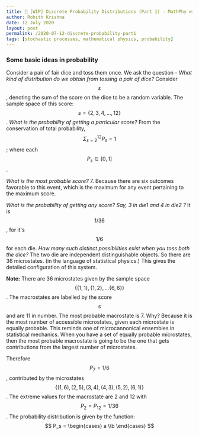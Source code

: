 ```yaml
---
title: 📑 [WIP] Discrete Probability Distributions (Part 1) - MathPhy with VBalki! 
author: Rohith Krishna
date: 12 July 2020
layout: post
permalink: /2020-07-12-discrete-probability-part1
tags: [stochastic processes, mathematical physics, probability]
---
```


### Some basic ideas in probability 

Consider a pair of fair dice and toss them once. We ask the question - *What kind of distribution do we obtain from tossing a pair of dice?* Consider $$s$$, denoting the sum of the score on the dice to be a random variable. The sample space of this score: $$s = \{2,3,4,…,12\}$$. *What is the probability of getting a particular score?* From the conservation of total probability, $$ \Sigma_{s=2}^{12} P_s = 1$$; where each $$P_s\in [0,1]$$.

*What is the most probable score?* 7. Because there are six outcomes favorable to this event, which is the  maximum for any event pertaining to the maximum score. 

*What is the probability of getting any score? Say, 3 in die1 and 4 in die2 ?* It is $$1/36$$, for it's $$1/6$$ for each die. *How many such distinct possibilities exist when you toss both the dice?*  The two die are independent distinguishable objects. So there are 36 microstates. (in the language of statistical physics.) This gives the detailed configuration of this system. 

**Note:** There are 36 microstates given by the sample space $$ \{\{1,1\}, \{1,2\},…\{6,6\}\}$$. The macrostates are labelled by the score $$s$$ and are 11 in number. The most probable macrostate is 7. Why? Because it is the most number of accessible microstates, given each microstate is equally probable. This reminds one of microcannonical ensembles in statistical mechanics. When you have a set of equally probable microstates, then the most probable macrostate is going to be the one that gets contributions from the largest number of microstates. 

Therefore $$P_7 = 1/6$$, contributed by the microstates $$\{(1,6), (2,5), (3,4), (4,3), (5,2), (6,1) \}$$. The extreme values for the macrostate are 2 and 12 with $$P_2 = P_{12} = 1/36$$. The probability distribution is given by the function:
$$
P_s = \begin{cases} a \\b \end{cases}
$$


